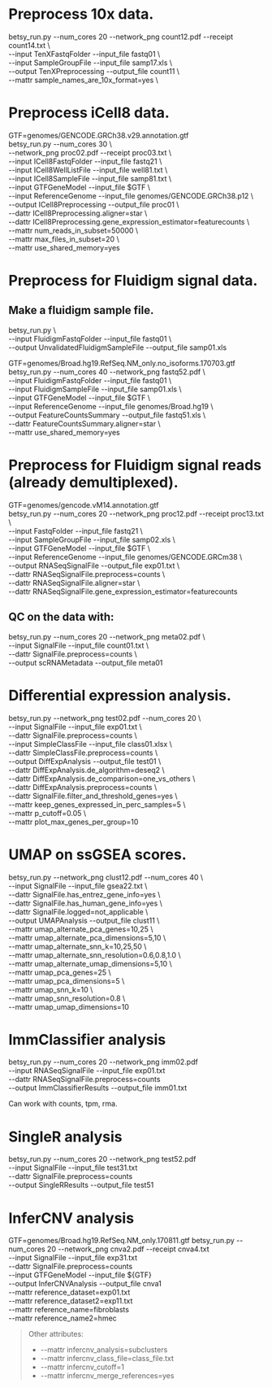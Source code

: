 # Preprocess 10x data.  
betsy_run.py --num_cores 20 --network_png count12.pdf --receipt count14.txt \\  
    --input TenXFastqFolder --input_file fastq01 \\  
    --input SampleGroupFile --input_file samp17.xls \\  
    --output TenXPreprocessing --output_file count11 \\  
    --mattr sample_names_are_10x_format=yes \\  
  
  
# Preprocess iCell8 data.  
GTF=genomes/GENCODE.GRCh38.v29.annotation.gtf  
betsy_run.py --num_cores 30 \\  
  --network_png proc02.pdf --receipt proc03.txt \\  
  --input ICell8FastqFolder --input_file fastq21 \\  
  --input ICell8WellListFile --input_file well81.txt \\  
  --input ICell8SampleFile --input_file samp81.txt \\  
  --input GTFGeneModel --input_file $GTF \\  
  --input ReferenceGenome --input_file genomes/GENCODE.GRCh38.p12 \\  
  --output ICell8Preprocessing --output_file proc01 \\  
  --dattr ICell8Preprocessing.aligner=star \\  
  --dattr ICell8Preprocessing.gene_expression_estimator=featurecounts \\  
  --mattr num_reads_in_subset=50000 \\  
  --mattr max_files_in_subset=20 \\  
  --mattr use_shared_memory=yes  
  
  
# Preprocess for Fluidigm signal data.  
## Make a fluidigm sample file.  
 betsy_run.py \\  
   --input FluidigmFastqFolder --input_file fastq01 \\  
   --output UnvalidatedFluidigmSampleFile --output_file samp01.xls  
  
  
 GTF=genomes/Broad.hg19.RefSeq.NM_only.no_isoforms.170703.gtf  
 betsy_run.py --num_cores 40 --network_png fastq52.pdf \\  
   --input FluidigmFastqFolder --input_file fastq01 \\  
   --input FluidigmSampleFile --input_file samp01.xls \\  
   --input GTFGeneModel --input_file $GTF \\  
   --input ReferenceGenome --input_file genomes/Broad.hg19 \\  
   --output FeatureCountsSummary --output_file fastq51.xls \\  
   --dattr FeatureCountsSummary.aligner=star \\  
   --mattr use_shared_memory=yes  
  
  
# Preprocess for Fluidigm signal reads (already demultiplexed).  
 GTF=genomes/gencode.vM14.annotation.gtf  
 betsy_run.py --num_cores 20 --network_png proc12.pdf --receipt proc13.txt \\  
   --input FastqFolder --input_file fastq21 \\  
   --input SampleGroupFile --input_file samp02.xls \\  
   --input GTFGeneModel --input_file $GTF \\  
   --input ReferenceGenome --input_file genomes/GENCODE.GRCm38 \\  
   --output RNASeqSignalFile --output_file exp01.txt \\  
   --dattr RNASeqSignalFile.preprocess=counts \\  
   --dattr RNASeqSignalFile.aligner=star \\  
   --dattr RNASeqSignalFile.gene_expression_estimator=featurecounts  
  
## QC on the data with:  
 betsy_run.py --num_cores 20 --network_png meta02.pdf \\  
   --input SignalFile --input_file count01.txt \\  
   --dattr SignalFile.preprocess=counts \\  
   --output scRNAMetadata --output_file meta01  
  
  
  
# Differential expression analysis.  
betsy_run.py --network_png test02.pdf --num_cores 20 \\  
  --input SignalFile --input_file exp01.txt \\  
  --dattr SignalFile.preprocess=counts \\  
  --input SimpleClassFile --input_file class01.xlsx \\  
  --dattr SimpleClassFile.preprocess=counts \\  
  --output DiffExpAnalysis --output_file test01 \\  
  --dattr DiffExpAnalysis.de_algorithm=deseq2 \\  
  --dattr DiffExpAnalysis.de_comparison=one_vs_others \\  
  --dattr DiffExpAnalysis.preprocess=counts \\  
  --dattr SignalFile.filter_and_threshold_genes=yes \\  
  --mattr keep_genes_expressed_in_perc_samples=5 \\  
  --mattr p_cutoff=0.05 \\  
  --mattr plot_max_genes_per_group=10  
  
  
  
# UMAP on ssGSEA scores.  
betsy_run.py --network_png clust12.pdf --num_cores 40 \\  
   --input SignalFile --input_file gsea22.txt \\  
   --dattr SignalFile.has_entrez_gene_info=yes \\  
   --dattr SignalFile.has_human_gene_info=yes \\  
   --dattr SignalFile.logged=not_applicable \\  
   --output UMAPAnalysis --output_file clust11 \\  
   --mattr umap_alternate_pca_genes=10,25 \\  
   --mattr umap_alternate_pca_dimensions=5,10 \\  
   --mattr umap_alternate_snn_k=10,25,50 \\  
   --mattr umap_alternate_snn_resolution=0.6,0.8,1.0 \\  
   --mattr umap_alternate_umap_dimensions=5,10 \\  
   --mattr umap_pca_genes=25 \\  
   --mattr umap_pca_dimensions=5 \\  
   --mattr umap_snn_k=10 \\  
   --mattr umap_snn_resolution=0.8 \\  
   --mattr umap_umap_dimensions=10  



# ImmClassifier analysis

betsy_run.py --num_cores 20 --network_png imm02.pdf \
  --input RNASeqSignalFile --input_file exp01.txt \
  --dattr RNASeqSignalFile.preprocess=counts \
  --output ImmClassifierResults --output_file imm01.txt

Can work with counts, tpm, rma.


# SingleR analysis

betsy_run.py --num_cores 20 --network_png test52.pdf \
  --input SignalFile --input_file test31.txt \
  --dattr SignalFile.preprocess=counts \
  --output SingleRResults --output_file test51



# InferCNV analysis

GTF=genomes/Broad.hg19.RefSeq.NM_only.170811.gtf
betsy_run.py --num_cores 20 --network_png cnva2.pdf --receipt cnva4.txt \
  --input SignalFile --input_file exp31.txt \
  --dattr SignalFile.preprocess=counts \
  --input GTFGeneModel --input_file ${GTF} \
  --output InferCNVAnalysis --output_file cnva1 \
  --mattr reference_dataset=exp01.txt \
  --mattr reference_dataset2=exp11.txt \
  --mattr reference_name=fibroblasts \
  --mattr reference_name2=hmec

> Other attributes\:
> * --mattr infercnv_analysis=subclusters
> * --mattr infercnv_class_file=class_file.txt
> * --mattr infercnv_cutoff=1
> * --mattr infercnv_merge_references=yes

